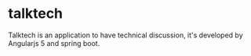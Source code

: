 # talktech
Talktech is an application to have technical discussion, it's developed by Angularjs 5 and spring boot. 
